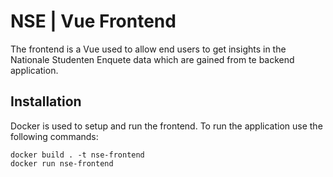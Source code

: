 # NSE | Vue Frontend
The frontend is a Vue used to allow end users to get insights in the Nationale Studenten Enquete data which are gained from te backend application. 

## Installation

Docker is used to setup and run the frontend. To run the application use the following commands:

```
docker build . -t nse-frontend
docker run nse-frontend
```

